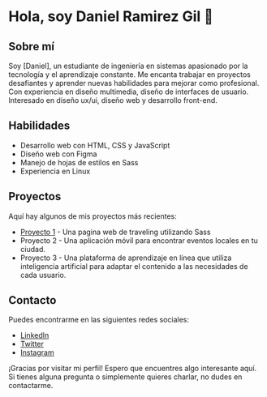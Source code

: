 # Hola, soy Daniel Ramirez Gil 👋

## Sobre mí
Soy [Daniel], un estudiante de ingeniería en sistemas apasionado por la tecnología y el aprendizaje constante. Me encanta trabajar en proyectos desafiantes y aprender nuevas habilidades para mejorar como profesional. Con experiencia en
diseño multimedia, diseño de interfaces de usuario. Interesado en diseño ux/ui, diseño web y desarrollo front-end.

## Habilidades
 + Desarrollo web con HTML, CSS y JavaScript
 + Diseño web con Figma
 + Manejo de hojas de estilos en Sass
 + Experiencia en Linux
 
## Proyectos
Aquí hay algunos de mis proyectos más recientes:

* [Proyecto 1](https://github.com/ramirezDg/tokyo) - Una pagina web de traveling utilizando Sass
* Proyecto 2 - Una aplicación móvil para encontrar eventos locales en tu ciudad.
* Proyecto 3 - Una plataforma de aprendizaje en línea que utiliza inteligencia artificial para adaptar el contenido a las necesidades de cada usuario.

## Contacto
Puedes encontrarme en las siguientes redes sociales:

* [LinkedIn](https://www.linkedin.com/in/daniel-ramirez-gil-523087210)
* [Twitter](https://twitter.com/ramirezDg27?t=bD6wrsnM4MxllohhV8Fl6A&s=09)
* [Instagram](https://instagram.com/ramirezdg_27?igshid=ZDdkNTZiNTM=)

¡Gracias por visitar mi perfil! Espero que encuentres algo interesante aquí. Si tienes alguna pregunta o simplemente quieres charlar, no dudes en contactarme.
